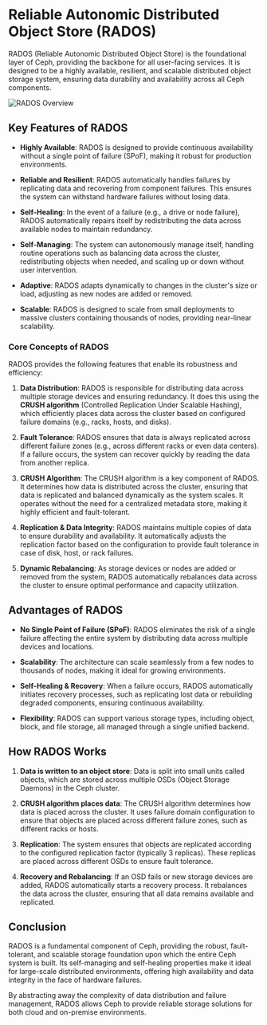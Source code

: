 # Reliable Autonomic Distributed Object Store (RADOS)

RADOS (Reliable Autonomic Distributed Object Store) is the foundational layer of Ceph, providing the backbone for all user-facing services. It is designed to be a highly available, resilient, and scalable distributed object storage system, ensuring data durability and availability across all Ceph components.

![RADOS Overview](https://learning.oreilly.com/library/view/learning-ceph-/9781787127913/assets/e20cd0ae-bcc3-47e7-b23a-b6c98a8daba0.png)

## Key Features of RADOS

- **Highly Available**: RADOS is designed to provide continuous availability without a single point of failure (SPoF), making it robust for production environments.
  
- **Reliable and Resilient**: RADOS automatically handles failures by replicating data and recovering from component failures. This ensures the system can withstand hardware failures without losing data.

- **Self-Healing**: In the event of a failure (e.g., a drive or node failure), RADOS automatically repairs itself by redistributing the data across available nodes to maintain redundancy.

- **Self-Managing**: The system can autonomously manage itself, handling routine operations such as balancing data across the cluster, redistributing objects when needed, and scaling up or down without user intervention.

- **Adaptive**: RADOS adapts dynamically to changes in the cluster's size or load, adjusting as new nodes are added or removed.

- **Scalable**: RADOS is designed to scale from small deployments to massive clusters containing thousands of nodes, providing near-linear scalability.

### Core Concepts of RADOS

RADOS provides the following features that enable its robustness and efficiency:

1. **Data Distribution**: RADOS is responsible for distributing data across multiple storage devices and ensuring redundancy. It does this using the **CRUSH algorithm** (Controlled Replication Under Scalable Hashing), which efficiently places data across the cluster based on configured failure domains (e.g., racks, hosts, and disks).

2. **Fault Tolerance**: RADOS ensures that data is always replicated across different failure zones (e.g., across different racks or even data centers). If a failure occurs, the system can recover quickly by reading the data from another replica.

3. **CRUSH Algorithm**: The CRUSH algorithm is a key component of RADOS. It determines how data is distributed across the cluster, ensuring that data is replicated and balanced dynamically as the system scales. It operates without the need for a centralized metadata store, making it highly efficient and fault-tolerant.

4. **Replication & Data Integrity**: RADOS maintains multiple copies of data to ensure durability and availability. It automatically adjusts the replication factor based on the configuration to provide fault tolerance in case of disk, host, or rack failures.

5. **Dynamic Rebalancing**: As storage devices or nodes are added or removed from the system, RADOS automatically rebalances data across the cluster to ensure optimal performance and capacity utilization.

## Advantages of RADOS

- **No Single Point of Failure (SPoF)**: RADOS eliminates the risk of a single failure affecting the entire system by distributing data across multiple devices and locations.
  
- **Scalability**: The architecture can scale seamlessly from a few nodes to thousands of nodes, making it ideal for growing environments.

- **Self-Healing & Recovery**: When a failure occurs, RADOS automatically initiates recovery processes, such as replicating lost data or rebuilding degraded components, ensuring continuous availability.

- **Flexibility**: RADOS can support various storage types, including object, block, and file storage, all managed through a single unified backend.

## How RADOS Works

1. **Data is written to an object store**: Data is split into small units called objects, which are stored across multiple OSDs (Object Storage Daemons) in the Ceph cluster.

2. **CRUSH algorithm places data**: The CRUSH algorithm determines how data is placed across the cluster. It uses failure domain configuration to ensure that objects are placed across different failure zones, such as different racks or hosts.

3. **Replication**: The system ensures that objects are replicated according to the configured replication factor (typically 3 replicas). These replicas are placed across different OSDs to ensure fault tolerance.

4. **Recovery and Rebalancing**: If an OSD fails or new storage devices are added, RADOS automatically starts a recovery process. It rebalances the data across the cluster, ensuring that all data remains available and replicated.

## Conclusion

RADOS is a fundamental component of Ceph, providing the robust, fault-tolerant, and scalable storage foundation upon which the entire Ceph system is built. Its self-managing and self-healing properties make it ideal for large-scale distributed environments, offering high availability and data integrity in the face of hardware failures.

By abstracting away the complexity of data distribution and failure management, RADOS allows Ceph to provide reliable storage solutions for both cloud and on-premise environments.
